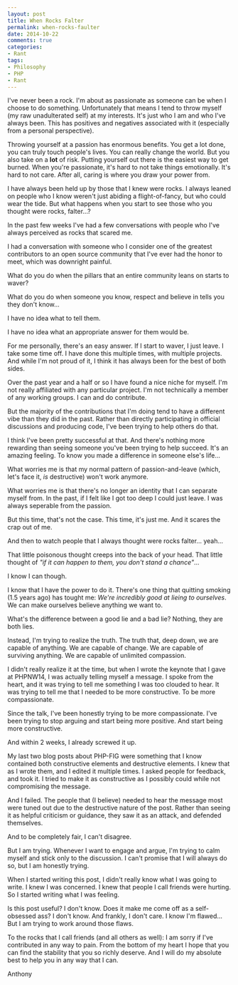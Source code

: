 ```yaml
---
layout: post
title: When Rocks Falter
permalink: when-rocks-faulter
date: 2014-10-22
comments: true
categories:
- Rant
tags:
- Philosophy
- PHP
- Rant
---
```

I've never been a rock. I'm about as passionate as someone can be when I choose to do something. Unfortunately that means I tend to throw myself (my raw unadulterated self) at my interests. It's just who I am and who I've always been. This has positives and negatives associated with it (especially from a personal perspective).

Throwing yourself at a passion has enormous benefits. You get a lot done, you can truly touch people's lives. You can really change the world. But you also take on a **lot** of risk. Putting yourself out there is the easiest way to get burned. When you're passionate, it's hard to not take things emotionally. It's hard to not care. After all, caring is where you draw your power from.

I have always been held up by those that I knew were rocks. I always leaned on people who I know weren't just abiding a flight-of-fancy, but who could wear the tide. But what happens when you start to see those who you thought were rocks, falter...?

<!--more-->
In the past few weeks I've had a few conversations with people who I've always perceived as rocks that scared me.

I had a conversation with someone who I consider one of the greatest contributors to an open source community that I've ever had the honor to meet, which was downright painful.

What do you do when the pillars that an entire community leans on starts to waver?

What do you do when someone you know, respect and believe in tells you they don't know...

I have no idea what to tell them.

I have no idea what an appropriate answer for them would be.

For me personally, there's an easy answer. If I start to waver, I just leave. I take some time off. I have done this multiple times, with multiple projects. And while I'm not proud of it, I think it has always been for the best of both sides.

Over the past year and a half or so I have found a nice niche for myself. I'm not really affiliated with any particular project. I'm not technically a member of any working groups. I can and do contribute.

But the majority of the contributions that I'm doing tend to have a different vibe than they did in the past. Rather than directly participating in official discussions and producing code, I've been trying to help others do that.

I think I've been pretty successful at that. And there's nothing more rewarding than seeing someone you've been trying to help succeed. It's an amazing feeling. To know you made a difference in someone else's life...

What worries me is that my normal pattern of passion-and-leave (which, let's face it, *is* destructive) won't work anymore.

What worries me is that there's no longer an identity that I can separate myself from. In the past, if I felt like I got too deep I could just leave. I was always seperable from the passion.

But this time, that's not the case. This time, it's just me. And it scares the crap out of me.

And then to watch people that I always thought were rocks falter... yeah...

That little poisonous thought creeps into the back of your head. That little thought of *"if it can happen to them, you don't stand a chance"*...

I know I can though.

I know that I have the power to do it. There's one thing that quitting smoking (1.5 years ago) has tought me: *We're incredibly good at lieing to ourselves*. We can make ourselves believe anything we want to.

What's the difference between a good lie and a bad lie? Nothing, they are both lies.

Instead, I'm trying to realize the truth. The truth that, deep down, we are capable of anything. We are capable of change. We are capable of surviving anything. We are capable of unlimited compassion.

I didn't really realize it at the time, but when I wrote the keynote that I gave at PHPNW14, I was actually telling myself a message. I spoke from the heart, and it was trying to tell me something I was too clouded to hear. It was trying to tell me that I needed to be more constructive. To be more compassionate.

Since the talk, I've been honestly trying to be more compassionate. I've been trying to stop arguing and start being more positive. And start being more constructive.

And within 2 weeks, I already screwed it up.

My last two blog posts about PHP-FIG were something that I know contained both constructive elements and destructive elements. I knew that as I wrote them, and I edited it multiple times. I asked people for feedback, and took it. I tried to make it as constructive as I possibly could while not compromising the message.

And I failed. The people that (I believe) needed to hear the message most were tuned out due to the destructive nature of the post. Rather than seeing it as helpful criticism or guidance, they saw it as an attack, and defended themselves.

And to be completely fair, I can't disagree.

But I am trying. Whenever I want to engage and argue, I'm trying to calm myself and stick only to the discussion. I can't promise that I will always do so, but I am honestly trying.

When I started writing this post, I didn't really know what I was going to write. I knew I was concerned. I knew that people I call friends were hurting. So I started writing what I was feeling.

Is this post useful? I don't know. Does it make me come off as a self-obsessed ass? I don't know. And frankly, I don't care. I know I'm flawed... But I am trying to work around those flaws.

To the rocks that I call friends (and all others as well): I am sorry if I've contributed in any way to pain. From the bottom of my heart I hope that you can find the stability that you so richly deserve. And I will do my absolute best to help you in any way that I can.

Anthony

